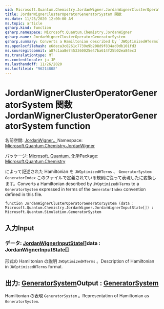 ```yaml
---
uid: Microsoft.Quantum.Chemistry.JordanWigner.JordanWignerClusterOperatorGeneratorSystem
title: JordanWignerClusterOperatorGeneratorSystem 関数
ms.date: 11/25/2020 12:00:00 AM
ms.topic: article
qsharp.kind: function
qsharp.namespace: Microsoft.Quantum.Chemistry.JordanWigner
qsharp.name: JordanWignerClusterOperatorGeneratorSystem
qsharp.summary: Converts a Hamiltonian described by `JWOptimizedHTerms` to a `GeneratorSystem` expressed in terms of the `GeneratorIndex` convention defined in this file.
ms.openlocfilehash: e6deca3c8261c7730e9b208d9f834ad0db101fd3
ms.sourcegitcommit: a87c1aa8e7453360025e47ba614f25b02ea84ec3
ms.translationtype: MT
ms.contentlocale: ja-JP
ms.lasthandoff: 11/26/2020
ms.locfileid: "96214808"
---
```

# <a name="jordanwignerclusteroperatorgeneratorsystem-function"></a><span data-ttu-id="11340-102">JordanWignerClusterOperatorGeneratorSystem 関数</span><span class="sxs-lookup"><span data-stu-id="11340-102">JordanWignerClusterOperatorGeneratorSystem function</span></span>

<span data-ttu-id="11340-103">名前空間: [JordanWigner。](xref:Microsoft.Quantum.Chemistry.JordanWigner)</span><span class="sxs-lookup"><span data-stu-id="11340-103">Namespace: [Microsoft.Quantum.Chemistry.JordanWigner](xref:Microsoft.Quantum.Chemistry.JordanWigner)</span></span>

<span data-ttu-id="11340-104">パッケージ: [Microsoft. Quantum. 化学](https://nuget.org/packages/Microsoft.Quantum.Chemistry)</span><span class="sxs-lookup"><span data-stu-id="11340-104">Package: [Microsoft.Quantum.Chemistry](https://nuget.org/packages/Microsoft.Quantum.Chemistry)</span></span>


<span data-ttu-id="11340-105">によって記述された Hamiltonian を `JWOptimizedHTerms` 、 `GeneratorSystem` `GeneratorIndex` このファイルで定義されている規則に従って表現したに変換します。</span><span class="sxs-lookup"><span data-stu-id="11340-105">Converts a Hamiltonian described by `JWOptimizedHTerms` to a `GeneratorSystem` expressed in terms of the `GeneratorIndex` convention defined in this file.</span></span>

```qsharp
function JordanWignerClusterOperatorGeneratorSystem (data : Microsoft.Quantum.Chemistry.JordanWigner.JordanWignerInputState[]) : Microsoft.Quantum.Simulation.GeneratorSystem
```


## <a name="input"></a><span data-ttu-id="11340-106">入力</span><span class="sxs-lookup"><span data-stu-id="11340-106">Input</span></span>

### <a name="data--jordanwignerinputstate"></a><span data-ttu-id="11340-107">データ: [JordanWignerInputState](xref:Microsoft.Quantum.Chemistry.JordanWigner.JordanWignerInputState)[]</span><span class="sxs-lookup"><span data-stu-id="11340-107">data : [JordanWignerInputState](xref:Microsoft.Quantum.Chemistry.JordanWigner.JordanWignerInputState)[]</span></span>

<span data-ttu-id="11340-108">形式の Hamiltonian の説明 `JWOptimizedHTerms` 。</span><span class="sxs-lookup"><span data-stu-id="11340-108">Description of Hamiltonian in `JWOptimizedHTerms` format.</span></span>



## <a name="output--generatorsystem"></a><span data-ttu-id="11340-109">出力: [GeneratorSystem](xref:Microsoft.Quantum.Simulation.GeneratorSystem)</span><span class="sxs-lookup"><span data-stu-id="11340-109">Output : [GeneratorSystem](xref:Microsoft.Quantum.Simulation.GeneratorSystem)</span></span>

<span data-ttu-id="11340-110">Hamiltonian の表現 `GeneratorSystem` 。</span><span class="sxs-lookup"><span data-stu-id="11340-110">Representation of Hamiltonian as `GeneratorSystem`.</span></span>